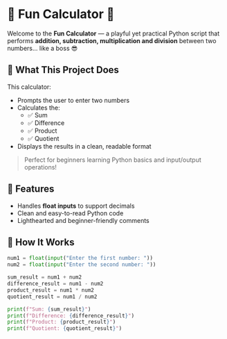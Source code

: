 # 🎉 Fun Calculator 🎉

Welcome to the **Fun Calculator** — a playful yet practical Python script that performs **addition, subtraction, multiplication and division** between two numbers... like a boss 😎

## 🚀 What This Project Does

This calculator:
- Prompts the user to enter two numbers
- Calculates the:
  - ✅ Sum  
  - ✅ Difference  
  - ✅ Product  
  - ✅ Quotient  
- Displays the results in a clean, readable format

> Perfect for beginners learning Python basics and input/output operations!

## 📌 Features

- Handles **float inputs** to support decimals
- Clean and easy-to-read Python code
- Lighthearted and beginner-friendly comments

## 🧠 How It Works

```python
num1 = float(input("Enter the first number: "))
num2 = float(input("Enter the second number: "))

sum_result = num1 + num2
difference_result = num1 - num2
product_result = num1 * num2
quotient_result = num1 / num2

print(f"Sum: {sum_result}")
print(f"Difference: {difference_result}")
print(f"Product: {product_result}")
print(f"Quotient: {quotient_result}")
